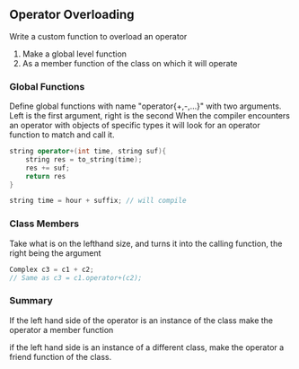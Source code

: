 ## Operator Overloading
Write a custom function to overload an operator
1. Make a global level function
2. As a member function of the class on which it will operate

### Global Functions
Define global functions with name "operator{+,-,...}" with two arguments.
Left is the first argument, right is the second
When the compiler encounters an operator with objects of specific types it will look for an operator function to match and call it.
```c++
string operator+(int time, string suf){
	string res = to_string(time);
	res += suf;
	return res
}

string time = hour + suffix; // will compile
```

### Class Members
Take what is on the lefthand size, and turns it into the calling function, the right being the argument
```c++
Complex c3 = c1 + c2;
// Same as c3 = c1.operator+(c2);
```

### Summary
If the left hand side of the operator is an instance of the class make the operator a member function

if the left hand side is an instance of a different class, make the operator a friend function of the class.